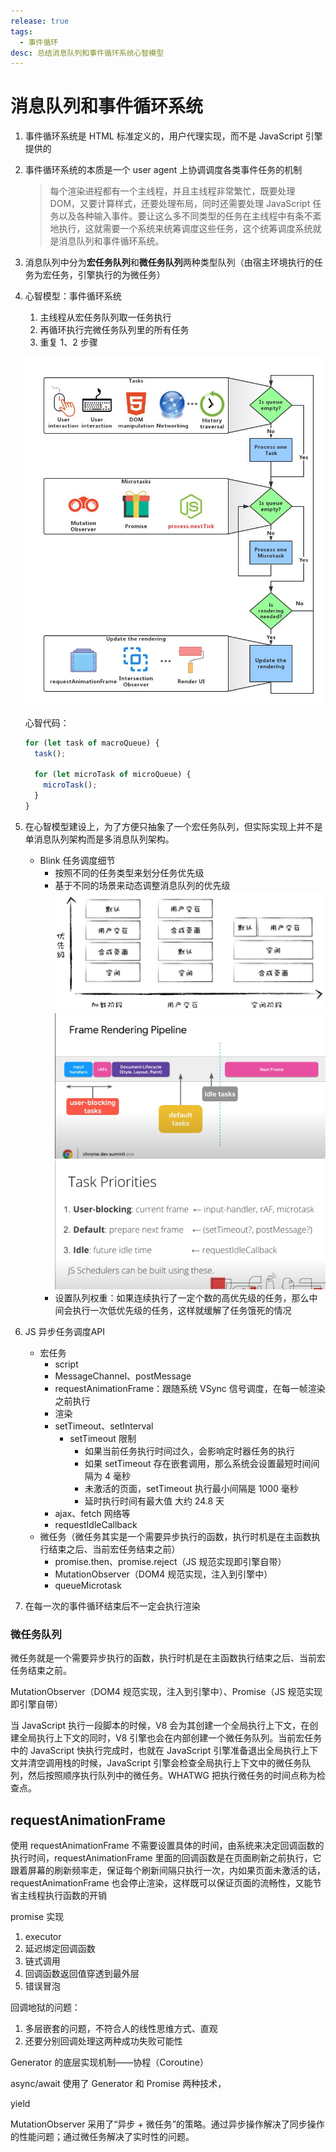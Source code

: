 ```yaml
---
release: true
tags:
  - 事件循环
desc: 总结消息队列和事件循环系统心智模型
---
```


# 消息队列和事件循环系统

1. 事件循环系统是 HTML 标准定义的，用户代理实现，而不是 JavaScript 引擎提供的
2. 事件循环系统的本质是一个 user agent 上协调调度各类事件任务的机制
   > 每个渲染进程都有一个主线程，并且主线程非常繁忙，既要处理 DOM，又要计算样式，还要处理布局，同时还需要处理 JavaScript 任务以及各种输入事件。要让这么多不同类型的任务在主线程中有条不紊地执行，这就需要一个系统来统筹调度这些任务，这个统筹调度系统就是消息队列和事件循环系统。
3. 消息队列中分为**宏任务队列**和**微任务队列**两种类型队列（由宿主环境执行的任务为宏任务，引擎执行的为微任务）
4. 心智模型：事件循环系统

   1. 主线程从宏任务队列取一任务执行
   2. 再循环执行完微任务队列里的所有任务
   3. 重复 1、2 步骤

   ![图 2](./images/1645524610613.png)

   心智代码：

   ```js
   for (let task of macroQueue) {
     task();

     for (let microTask of microQueue) {
       microTask();
     }
   }
   ```

5. 在心智模型建设上，为了方便只抽象了一个宏任务队列，但实际实现上并不是单消息队列架构而是多消息队列架构。
   - Blink 任务调度细节
     - 按照不同的任务类型来划分任务优先级
     - 基于不同的场景来动态调整消息队列的优先级
       ![图 3](./images/1645541022331.png)  
       ![图 5](./images/1645602449768.png)  
       ![图 6](./images/1645602532010.png)  
     - 设置队列权重：如果连续执行了一定个数的高优先级的任务，那么中间会执行一次低优先级的任务，这样就缓解了任务饿死的情况
6. JS 异步任务调度API
   - 宏任务
     - script
     - MessageChannel、postMessage
     - requestAnimationFrame：跟随系统 VSync 信号调度，在每一帧渲染之前执行
     - 渲染
     - setTimeout、setInterval
       - setTimeout 限制
         - 如果当前任务执行时间过久，会影响定时器任务的执行
         - 如果 setTimeout 存在嵌套调用，那么系统会设置最短时间间隔为 4 毫秒
         - 未激活的页面，setTimeout 执行最小间隔是 1000 毫秒
         - 延时执行时间有最大值 大约 24.8 天
     - ajax、fetch 网络等
     - requestIdleCallback
   - 微任务（微任务其实是一个需要异步执行的函数，执行时机是在主函数执行结束之后、当前宏任务结束之前）
     - promise.then、promise.reject（JS 规范实现即引擎自带）
     - MutationObserver（DOM4 规范实现，注入到引擎中）
     - queueMicrotask
7. 在每一次的事件循环结束后不一定会执行渲染

### 微任务队列

微任务就是一个需要异步执行的函数，执行时机是在主函数执行结束之后、当前宏任务结束之前。

MutationObserver（DOM4 规范实现，注入到引擎中）、Promise（JS 规范实现即引擎自带）

当 JavaScript 执行一段脚本的时候，V8 会为其创建一个全局执行上下文，在创建全局执行上下文的同时，V8 引擎也会在内部创建一个微任务队列。当前宏任务中的 JavaScript 快执行完成时，也就在 JavaScript 引擎准备退出全局执行上下文并清空调用栈的时候，JavaScript 引擎会检查全局执行上下文中的微任务队列，然后按照顺序执行队列中的微任务。WHATWG 把执行微任务的时间点称为检查点。


## requestAnimationFrame

使用 requestAnimationFrame 不需要设置具体的时间，由系统来决定回调函数的执行时间，requestAnimationFrame 里面的回调函数是在页面刷新之前执行，它跟着屏幕的刷新频率走，保证每个刷新间隔只执行一次，内如果页面未激活的话，requestAnimationFrame 也会停止渲染，这样既可以保证页面的流畅性，又能节省主线程执行函数的开销

promise 实现

1. executor
2. 延迟绑定回调函数
3. 链式调用
4. 回调函数返回值穿透到最外层
5. 错误冒泡

回调地狱的问题：

1. 多层嵌套的问题，不符合人的线性思维方式、直观
2. 还要分别回调处理这两种成功失败可能性

Generator 的底层实现机制——协程（Coroutine）

async/await 使用了 Generator 和 Promise 两种技术，

yield




MutationObserver 采用了“异步 + 微任务”的策略。通过异步操作解决了同步操作的性能问题；通过微任务解决了实时性的问题。